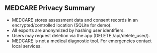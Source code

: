 MEDCARE Privacy Summary
----------------------
- MEDCARE stores assessment data and consent records in an encrypted/controlled location (SQLite for demo).
- All exports are anonymized by hashing user identifiers.
- Users may request deletion via the app (DELETE /api/delete_user/<uid>).
- MEDCARE is not a medical diagnostic tool. For emergencies contact local services.
